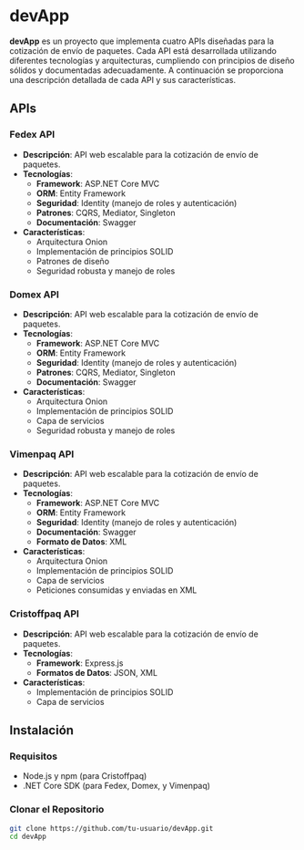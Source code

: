 # devApp

**devApp** es un proyecto que implementa cuatro APIs diseñadas para la cotización de envío de paquetes. Cada API está desarrollada utilizando diferentes tecnologías y arquitecturas, cumpliendo con principios de diseño sólidos y documentadas adecuadamente. A continuación se proporciona una descripción detallada de cada API y sus características.

## APIs

### Fedex API

- **Descripción**: API web escalable para la cotización de envío de paquetes.
- **Tecnologías**:
  - **Framework**: ASP.NET Core MVC
  - **ORM**: Entity Framework
  - **Seguridad**: Identity (manejo de roles y autenticación)
  - **Patrones**: CQRS, Mediator, Singleton
  - **Documentación**: Swagger
- **Características**:
  - Arquitectura Onion
  - Implementación de principios SOLID
  - Patrones de diseño
  - Seguridad robusta y manejo de roles

### Domex API

- **Descripción**: API web escalable para la cotización de envío de paquetes.
- **Tecnologías**:
  - **Framework**: ASP.NET Core MVC
  - **ORM**: Entity Framework
  - **Seguridad**: Identity (manejo de roles y autenticación)
  - **Patrones**: CQRS, Mediator, Singleton
  - **Documentación**: Swagger
- **Características**:
  - Arquitectura Onion
  - Implementación de principios SOLID
  - Capa de servicios
  - Seguridad robusta y manejo de roles

### Vimenpaq API

- **Descripción**: API web escalable para la cotización de envío de paquetes.
- **Tecnologías**:
  - **Framework**: ASP.NET Core MVC
  - **ORM**: Entity Framework
  - **Seguridad**: Identity (manejo de roles y autenticación)
  - **Documentación**: Swagger
  - **Formato de Datos**: XML
- **Características**:
  - Arquitectura Onion
  - Implementación de principios SOLID
  - Capa de servicios
  - Peticiones consumidas y enviadas en XML

### Cristoffpaq API

- **Descripción**: API web escalable para la cotización de envío de paquetes.
- **Tecnologías**:
  - **Framework**: Express.js
  - **Formatos de Datos**: JSON, XML
- **Características**:
  - Implementación de principios SOLID
  - Capa de servicios

## Instalación

### Requisitos

- Node.js y npm (para Cristoffpaq)
- .NET Core SDK (para Fedex, Domex, y Vimenpaq)

### Clonar el Repositorio

```bash
git clone https://github.com/tu-usuario/devApp.git
cd devApp
```
